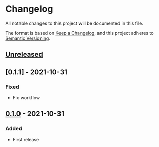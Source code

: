 # Changelog
All notable changes to this project will be documented in this file.

The format is based on [Keep a Changelog](https://keepachangelog.com/en/1.0.0/),
and this project adheres to [Semantic Versioning](https://semver.org/spec/v2.0.0.html).

## [Unreleased]

## [0.1.1] - 2021-10-31
### Fixed
- Fix workflow

## [0.1.0] - 2021-10-31
### Added
- First release

[Unreleased]: https://github.com/sakkke/nodejs-ultimate-template/compare/v1.0.0...HEAD
[0.1.0]: https://github.com/sakkke/nodejs-ultimate-template/releases/tag/v0.1.0